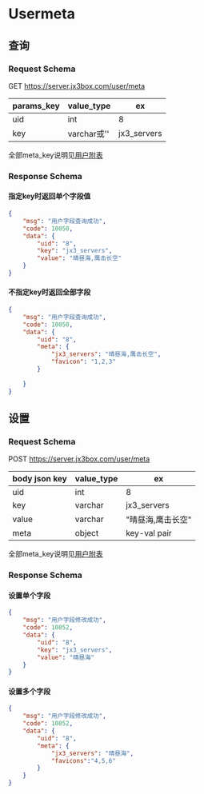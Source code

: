 # Usermeta

## 查询
### Request Schema
GET https://server.jx3box.com/user/meta

params_key|value_type|ex
---|---|---
uid | int | 8
key | varchar或'' | jx3_servers 

全部meta_key说明见[用户附表](https://github.com/JX3BOX/apidocs/blob/master/db/wp_usermeta.md)

### Response Schema
#### 指定key时返回单个字段值
```json
{
    "msg": "用户字段查询成功",
    "code": 10050,
    "data": {
        "uid": "8",
        "key": "jx3_servers",
        "value": "晴昼海,鹰击长空"
    }
}
```

#### 不指定key时返回全部字段
```json
{
    "msg": "用户字段查询成功",
    "code": 10050,
    "data": {
        "uid": "8",
        "meta": {
            "jx3_servers": "晴昼海,鹰击长空",
            "favicon": "1,2,3"
        }
        
    }
}
```

## 设置

### Request Schema
POST https://server.jx3box.com/user/meta

body json key|value_type|ex
---|---|---
uid | int | 8
key | varchar | jx3_servers 
value | varchar | "晴昼海,鹰击长空" 
meta | object | key-val pair 

全部meta_key说明见[用户附表](https://github.com/JX3BOX/apidocs/blob/master/db/wp_usermeta.md)

### Response Schema
#### 设置单个字段
```json
{
    "msg": "用户字段修改成功",
    "code": 10052,
    "data": {
        "uid": "8",
        "key": "jx3_servers",
        "value": "晴昼海"
    }
}
```

#### 设置多个字段
```json
{
    "msg": "用户字段修改成功",
    "code": 10052,
    "data": {
        "uid": "8",
        "meta": {
            "jx3_servers": "晴昼海",
            "favicons":"4,5,6"
        }
    }
}
```